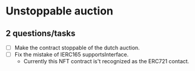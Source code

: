 # Unstoppable auction

## 2 questions/tasks
- [ ] Make the contract stoppable of the dutch auction.
- [ ] Fix the mistake of IERC165 supportsInterface.
  - Currently this NFT contract is't recognized as the ERC721 contact.